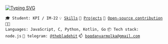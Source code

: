 [![Typing SVG](https://readme-typing-svg.herokuapp.com?font=Fira+Code&weight=700&pause=1000&color=F7F7F7&width=435&lines=%F0%9F%91%B7+Software+engineer+%2F+Backend)](https://git.io/typing-svg)

<code>🎓 Student: KPI / IM-22</code>
<code>💡 [Skills](SKILLS.md)</code>
<code>🧻 [Projects](PROJECTS.md)</code>
<code>👀 [Open-source contribution](CONTRIBUTION.md)</code><br>
<code>🧑‍💻 Languages: JavaScript, C, Python, Kotlin, Go</code>
<code>📦 Tech stack: node.js</code>
<code>💬 telegram: [@thebladehit](https://t.me/TheBladeHit)</code>
<code>📫 [boqdanyarmolka@gmail.com](mailto:boqdanyarmolka@gmail.com)</code>
